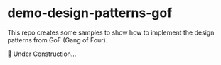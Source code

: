 # demo-design-patterns-gof
This repo creates some samples to show how to implement the design patterns from GoF (Gang of Four).

🚧 Under Construction...
